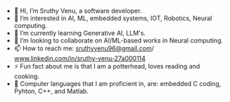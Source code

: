 - 👋 Hi, I’m Sruthy Venu, a software developer.
- 👀 I’m interested in AI, ML, embedded systems, IOT, Robotics, Neural computing.
- 🌱 I’m currently learning Generative AI, LLM's.
- 💞️ I’m looking to collaborate on AI/ML-based works in Neural computing.
- 📫 How to reach me: sruthyvenu96@gmail.com/ www.linkedin.com/in/sruthy-venu-27a000114
- ⚡ Fun fact about me is that I am a potterhead, loves reading and cooking.
- 🤸 Computer languages that I am proficient in, are: embedded C coding, Pyhton, C++, and Matlab.



<!---
svenu96/svenu96 is a ✨ special ✨ repository because its `README.md` (this file) appears on your GitHub profile.
You can click the Preview link to take a look at your changes.
--->
